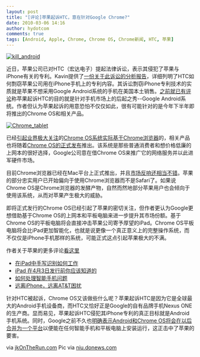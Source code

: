 ```yaml
---
layout: post
title: "[评论]苹果起诉HTC，意在针对Google Chrome?"
date: 2010-03-06 14:16
author: hydotcom
comments: true
tags: [Android, Apple, Chrome, Chrome OS, Chrome新闻, HTC, 苹果]
---
```

<a href="http://img.chromi.org/2010/03/kill_android.jpg">![](http://img.chromi.org/2010/03/kill_android.jpg "kill_android")</a>

近日，苹果公司已对HTC（宏达电子）提起法律诉讼，表示其侵犯了苹果与iPhone有关的专利。Kavin提供了[一份关于此诉讼的分析报告](http://jkontherun.com/2010/03/02/apple-sues-htc-iphone-patents/)，详细列明了HTC如何剽窃苹果公司用在iPhone手机上的专利内容。其诉讼剽窃iPhone专利技术的实质就是苹果不想采用Google Android系统的手机在美国本土销售。[之前就已有评论](http://www.techmeme.com/100302/p90#a100302p90)称苹果起诉HTC的目的就是针对手机市场上的后起之秀--Google Android系统。作者但认为苹果起诉的用意恐怕不仅仅如此，很有可能针对的是今年下半年即将推出的Chrome OS和相关产品。

<a href="http://img.chromi.org/2010/03/Chrome_tablet.jpg">![](http://img.chromi.org/2010/03/Chrome_tablet.jpg "Chrome_tablet")</a>

已经[引起业界极大关注](http://jkontherun.com/2009/12/04/what-chromeos-looks-like-as-a-primary-operating-system/)的[Chrome OS系统实际基于Chrome浏览器](http://jkontherun.com/2009/11/19/what-you-need-to-know-about-googles-chrome-os/)的，相关产品也将随着[Chrome OS的正式发布](http://jkontherun.com/2009/07/08/google-drops-the-chrome-os-onto-a-netbook-near-you/)推出。该系统是那些普通消费者和想价格低廉的上网本的很好选择，Google公司意在借Chrome OS来推广它的网络服务并以此进军硬件市场。
<!--more-->
目前Chrome浏览器已经在Mac平台上正式推出，并且[市场反响还相当不错](http://theappleblog.com/2009/11/23/chrome-for-the-mac-the-future-best-os-x-browser/)。苹果的部分忠实用户已开始偏向于使用Chrome浏览器而不是Safari了。如果说Chrome OS是Chrome浏览器的发酵产物，自然而然地部分苹果用户也会倾向于使用该系统，从而对苹果产生极大的威胁。

即将正式发行的Chrome OS已经引起了苹果的密切关注，但作者更认为Google更想借助基于Chrome OS的上网本和平板电脑来进一步提升其市场份额。基于Chrome OS的平板电脑将会直接冲击苹果公司寄予厚望的iPad。Chrome OS平板电脑将会比iPad更加智能化，也就是说更像一个真正意义上的完整操作系统，而不仅仅是iPhone手机那样的系统，可能正式这点引起苹果极大的不满。

作者关于苹果的更多评论[看这里](http://jkontherun.com/topic/apple)


*   [在iPad中手写识别如何工作](http://jkontherun.com/2010/03/05/ipad-handwriting-recognition/)
*   [iPad 在4月3日发行前你应该知道的](http://jkontherun.com/2010/03/05/ipad-pre-order-availability/)
*   [如何处理智能手机问题](http://jkontherun.com/2010/03/03/how-to-get-help-with-smartphone-problems/)
*   [远离iPhone，远离AT&T困扰](http://jkontherun.com/2010/03/02/goodbye-iphone/)

针对HTC被起诉，Chrome OS又该做些什么呢？苹果起诉HTC是因为它是全球最大的Android手机设备商，而HTC又恰好正是Google的自有品牌手机Nexus ONE的生产商。显而易见，苹果起诉HTC侵犯其iPhone专利的真正目标就是Android手机系统。同时，Google之前不久也[明确表示Android和Chrome OS将会在以后合并为一个平台](http://news.cnet.com/8301-30684_3-10402653-265.html)以便能在任何智能手机和平板电脑上安装运行，这正击中了苹果的要害。

via [jkOnTheRun.com](http://jkontherun.com/2010/03/04/apple-vs-htc-its-about-chrome)
Pic via [niu.donews.com](http://niu.donews.com/8537.html)
